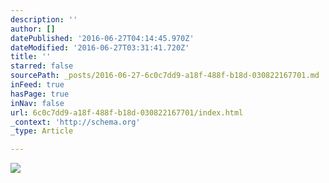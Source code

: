 ```yaml
---
description: ''
author: []
datePublished: '2016-06-27T04:14:45.970Z'
dateModified: '2016-06-27T03:31:41.720Z'
title: ''
starred: false
sourcePath: _posts/2016-06-27-6c0c7dd9-a18f-488f-b18d-030822167701.md
inFeed: true
hasPage: true
inNav: false
url: 6c0c7dd9-a18f-488f-b18d-030822167701/index.html
_context: 'http://schema.org'
_type: Article

---
```

![](https://the-grid-user-content.s3-us-west-2.amazonaws.com/b15d52cb-3d0c-4c01-b7c6-73261ecc0395.jpg)